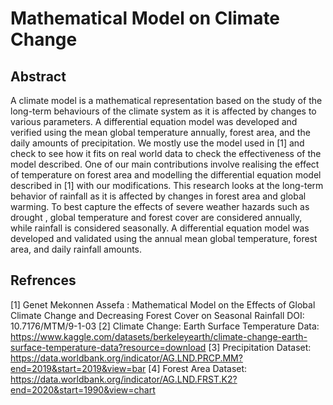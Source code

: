 # Mathematical Model on Climate Change
## Abstract 
A climate model is a mathematical representation based on the study of the long-term behaviours of the climate system as it is affected by changes to various parameters. A differential equation model was developed and verified using the mean global temperature annually, forest area, and the daily amounts of precipitation. We mostly use the model used in [1] and check to see how it fits on real world data to check the effectiveness of the model described. One of our main contributions involve realising the effect of temperature on forest area and modelling the differential equation model described in [1] with our modifications. This research looks at the long-term behavior of rainfall as it is affected by changes in forest area and global warming. To best capture the effects of severe weather hazards such as drought , global temperature and forest cover are considered annually, while rainfall is considered seasonally. A differential equation model was developed and validated using the annual mean global temperature, forest area, and daily rainfall amounts. 
## Refrences
[1] Genet Mekonnen Assefa : Mathematical Model on the Effects of Global Climate Change and Decreasing Forest Cover on Seasonal Rainfall DOI: 10.7176/MTM/9-1-03 
[2] Climate Change: Earth Surface Temperature Data: https://www.kaggle.com/datasets/berkeleyearth/climate-change-earth-surface-temperature-data?resource=download
[3] Precipitation Dataset: https://data.worldbank.org/indicator/AG.LND.PRCP.MM?end=2019&start=2019&view=bar
[4] Forest Area Dataset:
https://data.worldbank.org/indicator/AG.LND.FRST.K2?end=2020&start=1990&view=chart
				
			
		
